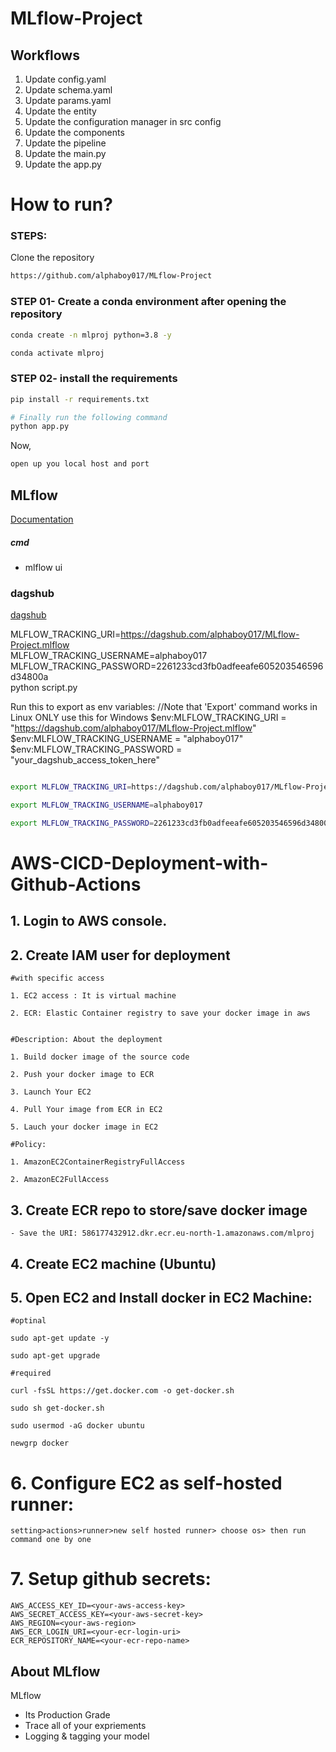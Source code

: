 # MLflow-Project


## Workflows

1. Update config.yaml
2. Update schema.yaml
3. Update params.yaml
4. Update the entity
5. Update the configuration manager in src config
6. Update the components
7. Update the pipeline 
8. Update the main.py
9. Update the app.py


# How to run?
### STEPS:

Clone the repository

```bash
https://github.com/alphaboy017/MLflow-Project
```
### STEP 01- Create a conda environment after opening the repository

```bash
conda create -n mlproj python=3.8 -y
```

```bash
conda activate mlproj
```


### STEP 02- install the requirements
```bash
pip install -r requirements.txt
```


```bash
# Finally run the following command
python app.py
```

Now,
```bash
open up you local host and port
```



## MLflow

[Documentation](https://mlflow.org/docs/latest/index.html)


##### cmd
- mlflow ui

### dagshub
[dagshub](https://dagshub.com/)

MLFLOW_TRACKING_URI=https://dagshub.com/alphaboy017/MLflow-Project.mlflow \
MLFLOW_TRACKING_USERNAME=alphaboy017 \
MLFLOW_TRACKING_PASSWORD=2261233cd3fb0adfeeafe605203546596d34800a \
python script.py

Run this to export as env variables:
//Note that 'Export' command works in Linux ONLY
use this for Windows 
$env:MLFLOW_TRACKING_URI = "https://dagshub.com/alphaboy017/MLflow-Project.mlflow"
$env:MLFLOW_TRACKING_USERNAME = "alphaboy017"
$env:MLFLOW_TRACKING_PASSWORD = "your_dagshub_access_token_here" 
```bash

export MLFLOW_TRACKING_URI=https://dagshub.com/alphaboy017/MLflow-Project.mlflow

export MLFLOW_TRACKING_USERNAME=alphaboy017 

export MLFLOW_TRACKING_PASSWORD=2261233cd3fb0adfeeafe605203546596d34800a

```



# AWS-CICD-Deployment-with-Github-Actions

## 1. Login to AWS console.

## 2. Create IAM user for deployment

	#with specific access

	1. EC2 access : It is virtual machine

	2. ECR: Elastic Container registry to save your docker image in aws


	#Description: About the deployment

	1. Build docker image of the source code

	2. Push your docker image to ECR

	3. Launch Your EC2 

	4. Pull Your image from ECR in EC2

	5. Lauch your docker image in EC2

	#Policy:

	1. AmazonEC2ContainerRegistryFullAccess

	2. AmazonEC2FullAccess

	
## 3. Create ECR repo to store/save docker image
    - Save the URI: 586177432912.dkr.ecr.eu-north-1.amazonaws.com/mlproj

	
## 4. Create EC2 machine (Ubuntu) 

## 5. Open EC2 and Install docker in EC2 Machine:
	
	
	#optinal

	sudo apt-get update -y

	sudo apt-get upgrade
	
	#required

	curl -fsSL https://get.docker.com -o get-docker.sh

	sudo sh get-docker.sh

	sudo usermod -aG docker ubuntu

	newgrp docker
	
# 6. Configure EC2 as self-hosted runner:
    setting>actions>runner>new self hosted runner> choose os> then run command one by one


# 7. Setup github secrets:

    AWS_ACCESS_KEY_ID=<your-aws-access-key>
    AWS_SECRET_ACCESS_KEY=<your-aws-secret-key>
    AWS_REGION=<your-aws-region>
    AWS_ECR_LOGIN_URI=<your-ecr-login-uri>
    ECR_REPOSITORY_NAME=<your-ecr-repo-name>




## About MLflow 
MLflow

 - Its Production Grade
 - Trace all of your expriements
 - Logging & tagging your model


